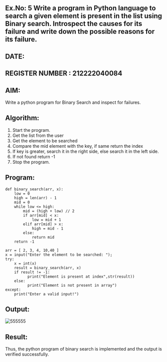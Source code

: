 ## Ex.No: 5 Write a program in Python language to search a given element is present in the list using Binary search. Introspect the causes for its failure and write down the possible reasons for its failure.
## DATE:
## REGISTER NUMBER : 212222040084
## AIM:
Write a python program for Binary Search and inspect for failures.
## Algorithm:
   1. Start the program. 
   2. Get the list from the user 
   3. Get the element to be searched 
   4. Compare the mid element with the key, if same return the index 
   5. If key is greater, search it in the right side, else search it in the left side. 
   6. If not found return -1 
   7. Stop the program.

## Program:
```
def binary_search(arr, x):  
    low = 0 
    high = len(arr) - 1 
    mid = 0 
    while low <= high: 
        mid = (high + low) // 2  
        if arr[mid] < x: 
            low = mid + 1 
        elif arr[mid] > x: 
            high = mid - 1 
        else: 
            return mid
    return -1 
 
arr = [ 2, 3, 4, 10,40 ] 
x = input("Enter the element to be searched: ");  
try: 
    x = int(x) 
    result = binary_search(arr, x)  
    if result != -1: 
          print("Element is present at index",str(result)) 
    else: 
          print("Element is not present in array") 
except: 
    print("Enter a valid input!")
```
## Output:
![555555](https://github.com/user-attachments/assets/44dda912-8454-40bc-b127-f8037e2aec98)

## Result:
Thus, the python program of binary search is implemented and the output is verified 
successfully.
